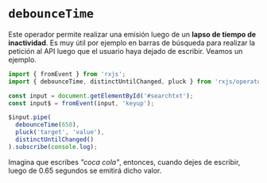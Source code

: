 # `debounceTime`

Este operador permite realizar una emisión luego de un **lapso de tiempo de inactividad**. Es muy útil por ejemplo en barras de búsqueda para realizar la petición al API luego que el usuario haya dejado de escribir. Veamos un ejemplo.

````typescript
import { fromEvent } from 'rxjs';
import { debounceTime, distinctUntilChanged, pluck } from 'rxjs/operators';

const input = document.getElementById('#searchtxt');
const input$ = fromEvent(input, 'keyup');

$input.pipe(
  debounceTime(650),
  pluck('target', 'value'),
  distinctUntilChanged()
).subscribe(console.log);
````

Imagina que escribes _"coca cola"_, entonces, cuando dejes de escribir, luego de 0.65 segundos se emitirá dicho valor.